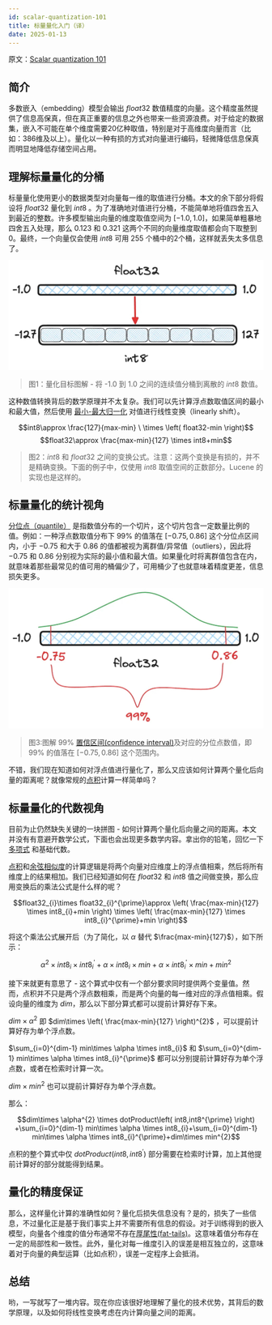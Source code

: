 ```yaml
---
id: scalar-quantization-101
title: 标量量化入门（译）
date: 2025-01-13
---
```


原文：[Scalar quantization 101](https://www.elastic.co/search-labs/blog/scalar-quantization-101)

## 简介

多数嵌入（embedding）模型会输出 $float32$ 数值精度的向量。这个精度虽然提供了信息高保真，但在真正重要的信息之外也带来一些资源浪费。对于给定的数据集，嵌入不可能在单个维度需要20亿种取值，特别是对于高维度向量而言（比如：386维及以上）。量化以一种有损的方式对向量进行编码，轻微降低信息保真而明显地降低存储空间占用。

## 理解标量量化的分桶

标量量化使用更小的数据类型对向量每一维的取值进行分桶。本文的余下部分将假设将 $float32$ 量化到 $int8$ 。为了准确地对值进行分桶，不能简单地将值四舍五入到最近的整数。许多模型输出向量的维度取值空间为 $[-1.0, 1.0]$，如果简单粗暴地四舍五入处理，那么 0.123 和 0.321 这两个不同的向量维度取值都会向下取整到 0。最终，一个向量仅会使用 $int8$ 可用 255 个桶中的2个桶，这样就丢失太多信息了。

![float32-to-int8-buckets.jpeg|500](../assets/float32-to-int8-buckets.jpeg)
>图1：量化目标图解 - 将 -1.0 到 1.0 之间的连续值分桶到离散的 $int8$ 数值。

这种数值转换背后的数学原理并不太复杂。我们可以先计算浮点数取值区间的最小和最大值，然后使用 [最小-最大归一化](https://en.wikipedia.org/wiki/Feature_scaling#Rescaling_(min-max_normalization)) 对值进行线性变换（linearly shift）。

$$int8\approx \frac{127}{max-min} \  \times \left( float32-min \right)$$
$$float32\approx \frac{max-min}{127} \times int8+min$$

>图2：$int8$ 和 $float32$ 之间的变换公式。注意：这两个变换是有损的，并不是精确变换。下面的例子中，仅使用 $int8$ 取值空间的正数部分。Lucene 的实现也是这样的。

## 标量量化的统计视角

[分位点（quantile）](https://en.wikipedia.org/wiki/Quantile) 是指数值分布的一个切片，这个切片包含一定数量比例的值。例如：一种浮点数取值分布下 99% 的值落在 $[-0.75, 0.86]$ 这个分位点区间内，小于 $-0.75$ 和大于 $0.86$ 的值都被视为离群值/异常值（outliers），因此将 $-0.75$ 和 $0.86$ 分别视为实际的最小值和最大值。如果量化时将离群值包含在内，就意味着那些最常见的值可用的桶偏少了，可用桶少了也就意味着精度更差，信息损失更多。

![|500](../assets/quantile.jpeg)
>图3:图解 99%  [置信区间(confidence interval)](https://en.wikipedia.org/wiki/Confidence_interval)及对应的分位点数值，即 99% 的值落在 $[-0.75, 0.86]$ 这个范围内。

不错，我们现在知道如何对浮点值进行量化了，那么又应该如何计算两个量化后向量的距离呢？就像常规的[点积](https://en.wikipedia.org/wiki/Dot_product)计算一样简单吗？

## 标量量化的代数视角

目前为止仍然缺失关键的一块拼图 - 如何计算两个量化后向量之间的距离。本文并没有有意避开数学公式，下面也会出现更多数学内容。拿出你的铅笔，回忆一下[多项式](https://en.wikipedia.org/wiki/Polynomial) 和基础代数。

[点积](https://en.wikipedia.org/wiki/Dot_product)和[余弦相似度](https://en.wikipedia.org/wiki/Cosine_similarity)的计算逻辑是将两个向量对应维度上的浮点值相乘，然后将所有维度上的结果相加。我们已经知道如何在 $float32$ 和 $int8$ 值之间做变换，那么应用变换后的乘法公式是什么样的呢？

$$float32_{i}\times float32_{i}^{\prime}\approx \left( \frac{max-min}{127} \times int8_{i}+min \right) \times \left( \frac{max-min}{127} \times int8_{i}^{\prime}+min \right)$$

将这个乘法公式展开后（为了简化，以 $\alpha$ 替代 $\frac{max-min}{127}$），如下所示：

$$\alpha^{2} \times int8_{i}\times int8_{i}^{\prime}+\alpha \times int8_{i}\times min+\alpha \times int8_{i}^{\prime}\times min+min^{2}$$

接下来就更有意思了 - 这个算式中仅有一个部分要求同时提供两个变量值。然而，点积并不只是两个浮点数相乘，而是两个向量的每一维对应的浮点值相乘。假设向量的维度为 $dim$，那么以下部分算式都可以提前计算好存下来。

$dim\times \alpha^{2}$ 即 $dim\times \left( \frac{max-min}{127} \right)^{2}$ ，可以提前计算好存为单个浮点数。

$\sum_{i=0}^{dim-1} min\times \alpha \times int8_{i}$ 和 $\sum_{i=0}^{dim-1} min\times \alpha \times int8_{i}^{\prime}$ 都可以分别提前计算好存为单个浮点数，或者在检索时计算一次。

$dim\times min^{2}$ 也可以提前计算好存为单个浮点数。

那么：

$$dim\times \alpha^{2} \times dotProduct\left( int8,int8^{\prime} \right) +\sum_{i=0}^{dim-1} min\times \alpha \times int8_{i}+\sum_{i=0}^{dim-1} min\times \alpha \times int8_{i}^{\prime}+dim\times min^{2}$$

点积的整个算式中仅 $dotProduct\left( int8,int8^{\prime} \right)$ 部分需要在检索时计算，加上其他提前计算好的部分就能得到结果。

## 量化的精度保证

那么，这样量化计算的准确性如何？量化后损失信息没有？是的，损失了一些信息，不过量化正是基于我们事实上并不需要所有信息的假设。对于训练得到的嵌入模型，向量各个维度的值分布通常不存在[厚尾性(fat-tails)](https://en.wikipedia.org/wiki/Fat-tailed_distribution)。这意味着值分布存在一定的局部性和一致性。此外，量化对每一维度引入的误差是相互独立的，这意味着对于向量的典型运算（比如点积），误差一定程序上会抵消。

## 总结

哟，一写就写了一堆内容。现在你应该很好地理解了量化的技术优势，其背后的数学原理，以及如何将线性变换考虑在内计算向量之间的距离。